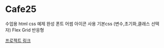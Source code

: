 # Cafe25

수업용 html css 예제 완성 
폰트 어썸 아이콘 사용
기본css (변수,초기화,클래스 선택자)
Flex
Grid
반응형

[프로젝트 링크](https://kinnsj.github.io/Cafe25)

